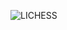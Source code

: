![LICHESS](https://img.shields.io/badge/-blitz%3A%202072-black?style=plastic&logo=lichess&label=elib&labelColor=black&color=gray)
